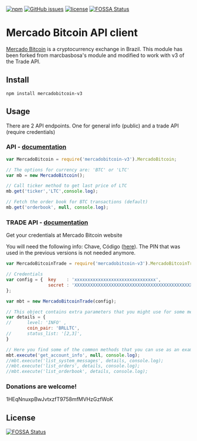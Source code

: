 [![npm](https://img.shields.io/npm/v/mercadobitcoin-v3.svg)](https://www.npmjs.com/package/mercadobitcoin-v3)
[![GitHub issues](https://img.shields.io/github/issues/macmiranda/mercadobitcoin.svg)](https://github.com/macmiranda/mercadobitcoin/issues)
[![license](https://img.shields.io/github/license/macmiranda/mercadobitcoin.svg)](http://spdx.org/licenses/MIT)
[![FOSSA Status](https://app.fossa.com/api/projects/git%2Bgithub.com%2Fmacmiranda%2Fmercadobitcoin.svg?type=shield)](https://app.fossa.com/projects/git%2Bgithub.com%2Fmacmiranda%2Fmercadobitcoin?ref=badge_shield)

# Mercado Bitcoin API client
[Mercado Bitcoin](https://www.mercadobitcoin.com.br) is a cryptocurrency exchange in Brazil. This module has been forked from marcbasbosa's module and modified to work with v3 of the Trade API.

## Install

```shell
npm install mercadobitcoin-v3
```

## Usage

There are 2 API endpoints. One for general info (public) and a trade API (require credentials)

### API - [documentation](https://www.mercadobitcoin.com.br/api/)

```javascript
var MercadoBitcoin = require('mercadobitcoin-v3').MercadoBitcoin;

// The options for currency are: 'BTC' or 'LTC'
var mb = new MercadoBitcoin();

// Call ticker method to get last price of LTC
mb.get('ticker','LTC',console.log);

// Fetch the order book for BTC transactions (default)
mb.get('orderbook', null, console.log);
```

### TRADE API - [documentation](https://www.mercadobitcoin.com.br/trade-api/)

Get your credentials at Mercado Bitcoin website

You will need the following info: Chave, Código ([here](https://www.mercadobitcoin.com.br/tapi/configuracoes/)). The PIN that was used in the previous versions is not needed anymore.

```javascript
var MercadoBitcoinTrade = require('mercadobitcoin-v3').MercadoBitcoinTrade;

// Credentials
var config = {  key    : 'xxxxxxxxxxxxxxxxxxxxxxxxxxxxxxx',
                secret : 'XXXXXXXXXXXXXXXXXXXXXXXXXXXXXXXXXXXXXXXXXXXXXXXXXXXXXXXXXXXXXXXXXXXXXXXXXXX',
};

var mbt = new MercadoBitcoinTrade(config);

// This object contains extra parameters that you might use for some methods:
var details = {
//		level: 'INFO' ,
		coin_pair: 'BRLLTC',
//		status_list: '[2,3]',
}

// Here you find some of the common methods that you can use as an example. For the complete list, please refer to the Trade API documentation: 
mbt.execute('get_account_info', null, console.log);
//mbt.execute('list_system_messages', details, console.log);
//mbt.execute('list_orders', details, console.log);
//mbt.execute('list_orderbook', details, console.log);

```

### Donations are welcome!
1HEqNnuxpBwJvtxzfT9758mfMVHzGzfWoK


## License
[![FOSSA Status](https://app.fossa.com/api/projects/git%2Bgithub.com%2Fmacmiranda%2Fmercadobitcoin.svg?type=large)](https://app.fossa.com/projects/git%2Bgithub.com%2Fmacmiranda%2Fmercadobitcoin?ref=badge_large)